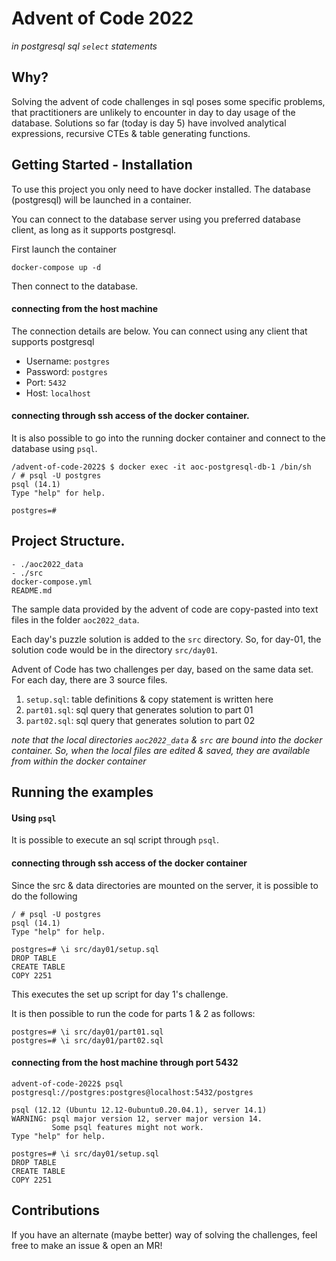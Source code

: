 # Advent of Code 2022

_in postgresql sql `select` statements_

## Why?

Solving the advent of code challenges in sql poses some specific problems, that practitioners are unlikely to encounter in day to day usage of the database. Solutions so far (today is day 5) have involved analytical expressions, recursive CTEs & table generating functions.

## Getting Started - Installation

To use this project you only need to have docker installed. The database (postgresql) will be launched in a container.

You can connect to the database server using you preferred database client, as long as it supports postgresql.

First launch the container

```
docker-compose up -d
```

Then connect to the database.

#### connecting from the host machine

The connection details are below. You can connect using any client that supports postgresql

- Username: `postgres`
- Password: `postgres`
- Port: `5432`
- Host: `localhost`

#### connecting through ssh access of the docker container.

It is also possible to go into the running docker container and connect to the database using `psql`.

```
/advent-of-code-2022$ $ docker exec -it aoc-postgresql-db-1 /bin/sh
/ # psql -U postgres
psql (14.1)
Type "help" for help.

postgres=#
```

## Project Structure.

```
- ./aoc2022_data
- ./src
docker-compose.yml
README.md
```

The sample data provided by the advent of code are copy-pasted into text files in the folder `aoc2022_data`.

Each day's puzzle solution is added to the `src` directory. So, for day-01, the solution code would be in the directory `src/day01`.

Advent of Code has two challenges per day, based on the same data set. For each day, there are 3 source files.

1. `setup.sql`: table definitions & copy statement is written here
2. `part01.sql`: sql query that generates solution to part 01
3. `part02.sql`: sql query that generates solution to part 02

_note that the local directories `aoc2022_data` & `src` are bound into the docker container. So, when the local files are edited & saved, they are available from within the docker container_

## Running the examples

#### Using `psql`

It is possible to execute an sql script through `psql`.

#### connecting through ssh access of the docker container

Since the src & data directories are mounted on the server, it is possible to do the following

```
/ # psql -U postgres
psql (14.1)
Type "help" for help.

postgres=# \i src/day01/setup.sql
DROP TABLE
CREATE TABLE
COPY 2251
```

This executes the set up script for day 1's challenge.

It is then possible to run the code for parts 1 & 2 as follows:

```
postgres=# \i src/day01/part01.sql
postgres=# \i src/day01/part02.sql
```

#### connecting from the host machine through port 5432

```
advent-of-code-2022$ psql postgresql://postgres:postgres@localhost:5432/postgres

psql (12.12 (Ubuntu 12.12-0ubuntu0.20.04.1), server 14.1)
WARNING: psql major version 12, server major version 14.
         Some psql features might not work.
Type "help" for help.

postgres=# \i src/day01/setup.sql
DROP TABLE
CREATE TABLE
COPY 2251
```

## Contributions

If you have an alternate (maybe better) way of solving the challenges, feel free to make an issue & open an MR!
